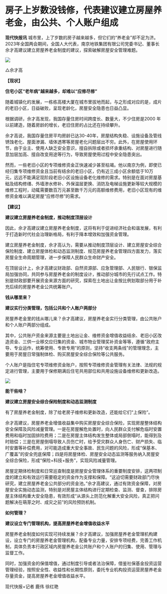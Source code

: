 # 房子上岁数没钱修，代表建议建立房屋养老金，由公共、个人账户组成

**现代快报讯**
城市里，上了岁数的房子越来越多，但它们的“养老金”却不足为济。2023年全国两会期间，全国人大代表，南京地铁集团有限公司党委书记、董事长佘才高建议建立房屋养老金制度的建议，探索破解房屋安全管理难题。

![](https://inews.gtimg.com/om_bt/OH8TwdWGAcHphrdmEIRyO9B2Osm6xnUVnqyNtIWnK0pFgAA/1000)

△佘才高

**【现状】**

**住宅小区“老年病”越来越多，却难以“应修尽修”**

随着城镇化的发展，一栋栋高楼大厦在城市里拔地而起，与之形成对应的是，成片的老旧小区，日益破败，呈现老龄化，房屋安全隐患也日益凸显。

根据调研，佘才高发现，我国存量住房时间跨度长、数量大，不少住房是2000 年以前建造，随着房龄的增长，老旧住房的占比还在持续攀升。

佘才高说，我国存量住房平均房龄已达30-40年，房屋结构失稳、设施设备及管线锈蚀老化、屋面渗漏、墙体透寒等房屋老化问题层出不穷。此外，在房屋使用环节，由于业主、使用人缺乏安全意识，擅自拆除或者损坏承重结构、对房屋进行随意加层加高、擅自改变用途等行为，导致房屋使用过程中安全隐患突出。

然而，一些老旧小区的专项维修资金正快速减少甚至枯竭。他以南京为例，即使已经归集专项维修资金且当前有结余的老旧小区，仍有近三成小区余额低于10万元，远远不能满足现阶段老旧小区设施设备老化维修的需求。特别是在面对房屋基础及结构修缮、外墙渗水修补、外保温层更换、消防及电梯设施更新等较大规模的维修工程时，动辄需要数百万元甚至数千万元的高额维修费用，老旧小区现有的维修资金难以满足房屋“应修尽修”的需求。

**【建议】**

**建议建立房屋养老金制度，推动制度顶层设计**

因此，佘才高建议建立房屋养老金制度，这将有利于促进经济社会和谐发展，有利于打造新时代社会治理新格局，有利于降本增效和加强资金管理。

建立房屋养老金制度，佘才高认为，需要从推动制度顶层设计、建立房屋安全综合保险制度、建立房屋体检和动态监测制度、规范房屋养老金管理四方面发力，落实房屋全生命周期管理，进一步保障人民群众生命财产安全。

在顶层设计上，佘才高建议财政部、自然资源部、应急管理部、人民银行、银保监局加强协同，共同参与房屋养老金的制度设计，推动部分城市的先行试点工作。特别是财政部要开展资金来源方面的研究，探索在土地出让金按比例划取部分用于补充后续的房屋养老金公共统筹账户。

**钱从哪里来？**

**建议实行分类管理，包括公共和个人账户两部分**

房屋养老金里的钱从哪儿来？佘才高建议，房屋养老金实行分类管理，由公共账户和个人账户两部分组成。

其中，公共账户资金来源主要是土地出让金、维修资金增值收益结余、老旧小区改造资金、三供一业移交应归集的资金、城市物业管理奖补资金等等，遵循“政府主导、专业运作，统筹使用、专款专用”的原则，坚持“收支两条线”的管理理念，主要用于房屋日常强制体检、购买房屋安全综合保险等公共服务。

个人账户是指住宅专项维修资金账户，按照专项维修资金管理有关法律、法规的规定进行管理，主要用于保修期满后住宅共用部位和共用设施设备维修和更新改造。

![](https://inews.gtimg.com/om_bt/OiGI5JZF5ppYwbfVfX1tLW79nyM2nn_KH3d34OCAuuoZYAA/1000)

**能干些啥？**

**建议建立房屋安全综合保险制度和动态监测制度**

有了房屋养老金制度，除了给老房子维修和更新改造，还能给它们“上保险”。

佘才高建议，房屋养老金增值收益集中购买房屋安全综合保险，实现房屋整体结构安全保障及风险减量管理。一是在房屋解危处置时，向人民群众支付解危临时安置费用和临时加固排险费用；二是在房屋主体结构发生整体或局部倒塌时，能得到及时赔偿；三是在房屋倒塌导致人员伤亡时，给予受灾群众人身伤亡、财产损失、临时安置等补偿费用，对可能造成重大安全事故、民生问题的风险，形成“保基本、广覆盖”的安全兜底保障；四是将房屋体检、房屋安全动态监测等服务纳入房屋安全综合保险，形成“保险+科技+服务”，实现风险减量管理。

房屋定期体检制度和日常巡查制度是房屋安全管理体系的重要制度安排，这两项制度的建立和有效运行需要稳定的资金作为支撑和保障。“这迫切需要财政部门尽快研究，建立房屋养老金公共部分的资金池。”佘才高建议，通过有效资金保障，对房屋安全实施动态监测，特别是对房屋主体结构进行定期检查、监测、督查，排除房屋主体结构重大安全隐患，有效形成“从源头上防范化解重大安全风险，真正把问题解决在萌芽之时、成灾之前”的风险预防机制。

**如何管理？**

**建议设立专门管理机构，提高房屋养老金增值收益水平**

房屋养老金制度如何实现可持续发展？佘才高建议，加强房屋养老金管理机构建设，设立专门的房屋养老金管理机构，配备专业力量，安排专项经费，完善工作机制，具体负责本行政区域内房屋养老金公共账户和个人账户的归集、使用、管理与监督工作。

同时，加强资金的保值增值，通过制度引导或者法治保障，借鉴社保基金投资运营管理经验，按照安全性、收益性和长期性原则，委托专业机构投资运营房屋养老金存量资金，提高房屋养老金增值收益水平。

现代快报+记者 鹿伟 徐红艳

